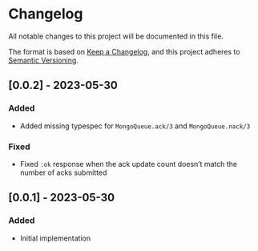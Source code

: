 # Changelog

All notable changes to this project will be documented in this file.

The format is based on [Keep a Changelog](https://keepachangelog.com/en/1.0.0/),
and this project adheres to [Semantic Versioning](https://semver.org/spec/v2.0.0.html).

## [0.0.2] - 2023-05-30

### Added

- Added missing typespec for `MongoQueue.ack/3` and `MongoQueue.nack/3`

### Fixed

- Fixed `:ok` response when the ack update count doesn’t match the number of acks submitted

## [0.0.1] - 2023-05-30

### Added

- Initial implementation
